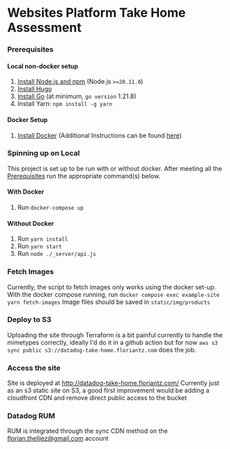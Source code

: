 # Websites Platform Take Home Assessment

### Prerequisites
#### Local non-docker setup
1. [Install Node.js and npm][1] (Node.js `>=20.11.0`)
1. [Install Hugo][2]
1. [Install Go][3] (at minimum, `go version` 1.21.8)
1. Install Yarn: `npm install -g yarn`

#### Docker Setup
1. [Install Docker][4] (Additional Instructions can be found [here][5])
### Spinning up on Local
This project is set up to be run with or without docker. After meeting all the [Prerequisites](#prerequisites) run the appropriate command(s) below.
#### With Docker
1. Run `docker-compose up`
#### Without Docker
1. Run `yarn install`
2. Run `yarn start`
3. Run `node ./_server/api.js`

### Fetch Images
Currently, the script to fetch images only works using the docker set-up.
With the docker compose running, run 
`docker compose exec example-site yarn fetch-images`
Image files should be saved in `static/img/products`

### Deploy to S3
Uploading the site through Terraform is a bit painful currently to handle the mimetypes correctly, ideally I'd do it in a github action but for now
`aws s3 sync public s3://datadog-take-home.floriantz.com` does the job.

### Access the site
Site is deployed at http://datadog-take-home.floriantz.com/
Currently just as an s3 static site on S3, a good first improvement would be adding a cloudfront CDN and remove direct public access to the bucket

### Datadog RUM
RUM is integrated through the sync CDN method on the florian.thelliez@gmail.com account


[1]: https://nodejs.org/en/download/package-manager#macos
[2]: https://gohugo.io/getting-started/installing/
[3]: https://golang.org/doc/install
[4]: https://www.docker.com/products/docker-desktop/
[5]: https://www.docker.com/get-started/
